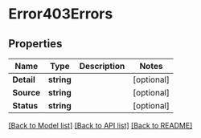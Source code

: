 # Error403Errors

## Properties

Name | Type | Description | Notes
------------ | ------------- | ------------- | -------------
**Detail** | **string** |  | [optional] 
**Source** | **string** |  | [optional] 
**Status** | **string** |  | [optional] 

[[Back to Model list]](../README.md#documentation-for-models) [[Back to API list]](../README.md#documentation-for-api-endpoints) [[Back to README]](../README.md)


